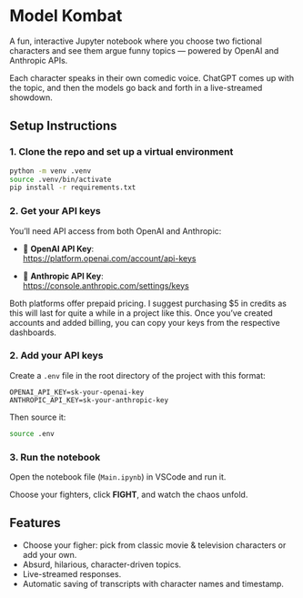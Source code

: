 # Model Kombat

A fun, interactive Jupyter notebook where you choose two fictional characters and see them argue funny topics — powered by OpenAI and Anthropic APIs.

Each character speaks in their own comedic voice. ChatGPT comes up with the topic, and then the models go back and forth in a live-streamed showdown.

## Setup Instructions

### 1. Clone the repo and set up a virtual environment

```bash
python -m venv .venv
source .venv/bin/activate
pip install -r requirements.txt
```

### 2. Get your API keys

You’ll need API access from both OpenAI and Anthropic:

- 🔑 **OpenAI API Key**:  
  https://platform.openai.com/account/api-keys

- 🔑 **Anthropic API Key**:  
  https://console.anthropic.com/settings/keys

Both platforms offer prepaid pricing. I suggest purchasing $5 in credits as this will last for quite a while in a project like this. Once you’ve created accounts and added billing, you can copy your keys from the respective dashboards.

### 2. Add your API keys

Create a `.env` file in the root directory of the project with this format:

```
OPENAI_API_KEY=sk-your-openai-key
ANTHROPIC_API_KEY=sk-your-anthropic-key
```

Then source it:

```bash
source .env
```

### 3. Run the notebook

Open the notebook file (`Main.ipynb`) in VSCode and run it.

Choose your fighters, click **FIGHT**, and watch the chaos unfold.

## Features
- Choose your figher: pick from classic movie & television characters or add your own.
- Absurd, hilarious, character-driven topics.
- Live-streamed responses.
- Automatic saving of transcripts with character names and timestamp.